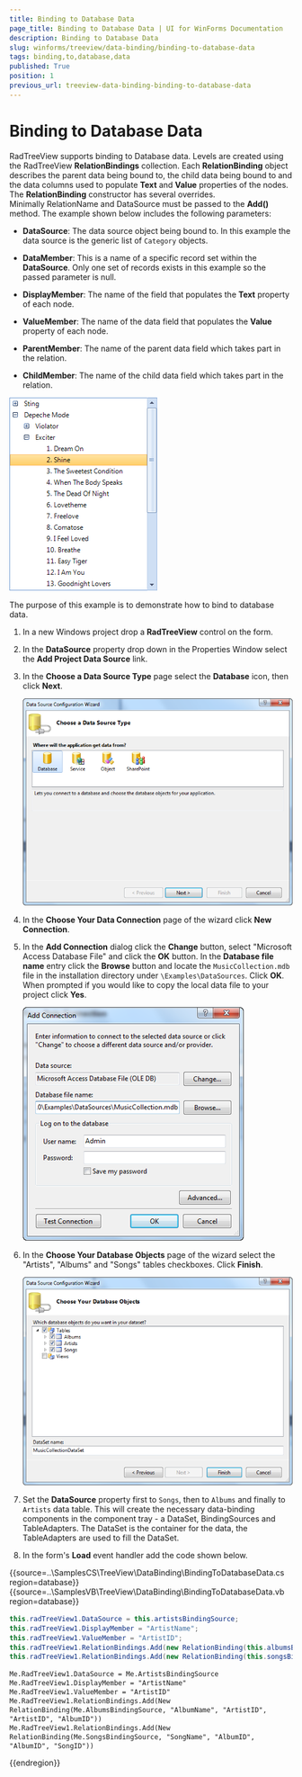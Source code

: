```yaml
---
title: Binding to Database Data
page_title: Binding to Database Data | UI for WinForms Documentation
description: Binding to Database Data
slug: winforms/treeview/data-binding/binding-to-database-data
tags: binding,to,database,data
published: True
position: 1
previous_url: treeview-data-binding-binding-to-database-data
---
```


# Binding to Database Data

RadTreeView supports binding to Database data. Levels are created using the RadTreeView __RelationBindings__ collection. Each __RelationBinding__ object describes the parent data being bound to, the child data being bound to and the data columns used to populate __Text__ and __Value__ properties of the nodes. The __RelationBinding__ constructor has several overrides. Minimally RelationName and DataSource must be passed to the __Add()__ method. The example shown below includes the following parameters:
      

* __DataSource__: The data source object being bound to. In this example the data source is the generic list of `Category` objects.
          

* __DataMember__: This is a name of a specific record set within the __DataSource__. Only one set of records exists in this example so the passed parameter is null.
          

* __DisplayMember__: The name of the field that populates the __Text__ property of each node. 
          

* __ValueMember__: The name of the data field that populates the __Value__ property of each node.
          

* __ParentMember__: The name of the parent data field which takes part in the relation.
          

* __ChildMember__: The name of the child data field which takes part in the relation.
          

![treeview-data-binding-binding-to-database-data 001](images/treeview-data-binding-binding-to-database-data001.png)

The purpose of this example is to demonstrate how to bind to database data.

1. In a new Windows project drop a __RadTreeView__ control on the form.

1. In the __DataSource__ property drop down in the Properties Window select the __Add Project Data Source__ link.

1. In the __Choose a Data Source Type__ page select the __Database__ icon, then click __Next__.

    ![treeview-data-binding-binding-to-database-data 002](images/treeview-data-binding-binding-to-database-data002.png)

1. In the __Choose Your Data Connection__ page of the wizard click __New Connection__.

1. In the __Add Connection__ dialog click the __Change__ button, select "Microsoft Access Database File" and click the __OK__ button. In the __Database file name__ entry click the __Browse__ button and locate the `MusicCollection.mdb` file in the installation directory under `\Examples\DataSources`. Click __OK__. When prompted if you would like to copy the local data file to your project click __Yes__.

    ![treeview-data-binding-binding-to-database-data 003](images/treeview-data-binding-binding-to-database-data003.png)

1. In the __Choose Your Database Objects__ page of the wizard select the "Artists", "Albums" and "Songs" tables checkboxes. Click __Finish__.

    ![treeview-data-binding-binding-to-database-data 004](images/treeview-data-binding-binding-to-database-data004.png)

1. Set the __DataSource__ property first to `Songs`, then to `Albums` and finally to `Artists` data table. This will create the necessary data-binding components in the component tray - a DataSet, BindingSources and TableAdapters. The DataSet is the container for the data, the TableAdapters are used to fill the DataSet.

1. In the form's __Load__ event handler add the code shown below.

{{source=..\SamplesCS\TreeView\DataBinding\BindingToDatabaseData.cs region=database}} 
{{source=..\SamplesVB\TreeView\DataBinding\BindingToDatabaseData.vb region=database}} 

````C#
this.radTreeView1.DataSource = this.artistsBindingSource;
this.radTreeView1.DisplayMember = "ArtistName";
this.radTreeView1.ValueMember = "ArtistID";
this.radTreeView1.RelationBindings.Add(new RelationBinding(this.albumsBindingSource, "AlbumName", "ArtistID", "ArtistID", "AlbumID"));
this.radTreeView1.RelationBindings.Add(new RelationBinding(this.songsBindingSource, "SongName", "AlbumID", "AlbumID", "SongID"));

````
````VB.NET
Me.RadTreeView1.DataSource = Me.ArtistsBindingSource
Me.RadTreeView1.DisplayMember = "ArtistName"
Me.RadTreeView1.ValueMember = "ArtistID"
Me.RadTreeView1.RelationBindings.Add(New RelationBinding(Me.AlbumsBindingSource, "AlbumName", "ArtistID", "ArtistID", "AlbumID"))
Me.RadTreeView1.RelationBindings.Add(New RelationBinding(Me.SongsBindingSource, "SongName", "AlbumID", "AlbumID", "SongID"))

````

{{endregion}}


